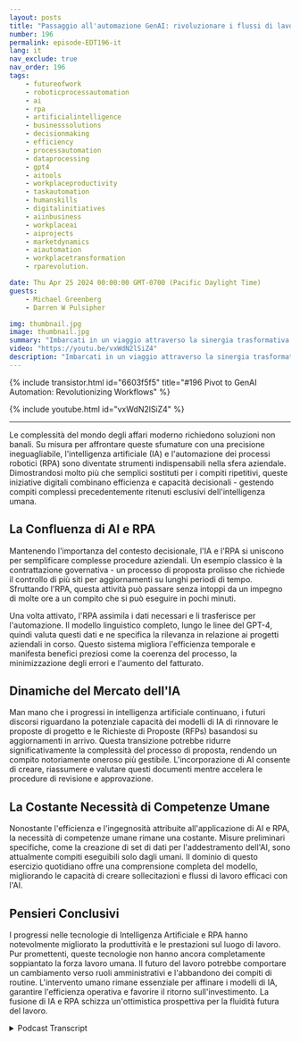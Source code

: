 ```yaml
---
layout: posts
title: "Passaggio all'automazione GenAI: rivoluzionare i flussi di lavoro"
number: 196
permalink: episode-EDT196-it
lang: it
nav_exclude: true
nav_order: 196
tags:
    - futureofwork
    - roboticprocessautomation
    - ai
    - rpa
    - artificialintelligence
    - businesssolutions
    - decisionmaking
    - efficiency
    - processautomation
    - dataprocessing
    - gpt4
    - aitools
    - workplaceproductivity
    - taskautomation
    - humanskills
    - digitalinitiatives
    - aiinbusiness
    - workplaceai
    - aiprojects
    - marketdynamics
    - aiautomation
    - workplacetransformation
    - rparevolution.

date: Thu Apr 25 2024 00:00:00 GMT-0700 (Pacific Daylight Time)
guests:
    - Michael Greenberg
    - Darren W Pulsipher

img: thumbnail.jpg
image: thumbnail.jpg
summary: "Imbarcati in un viaggio attraverso la sinergia trasformativa dell'Intelligenza Artificiale (IA) e dell'Automazione dei Processi Robotici (RPA), come discusso in un'illuminante intervista tra Darren Pulsipher e Michael Greenberg. Dall'accelerazione dei contratti governativi all'immaginazione del ruolo dell'IA nella gestione delle proposte, questo video illumina l'evoluzione del paesaggio dell'efficienza aziendale e della collaborazione tra uomini e macchine, offrendo uno sguardo al futuro della dinamica del lavoro e del miglioramento della produttività."
video: "https://youtu.be/vxWdN2lSiZ4"
description: "Imbarcati in un viaggio attraverso la sinergia trasformativa dell'Intelligenza Artificiale (IA) e dell'Automazione dei Processi Robotici (RPA), come discusso in un'illuminante intervista tra Darren Pulsipher e Michael Greenberg. Dall'accelerazione dei contratti governativi all'immaginazione del ruolo dell'IA nella gestione delle proposte, questo video illumina l'evoluzione del paesaggio dell'efficienza aziendale e della collaborazione tra uomini e macchine, offrendo uno sguardo al futuro della dinamica del lavoro e del miglioramento della produttività."
---
```


<div>
{% include transistor.html id="6603f5f5" title="#196 Pivot to GenAI Automation: Revolutionizing Workflows" %}

{% include youtube.html id="vxWdN2lSiZ4" %}
</div>

---

Le complessità del mondo degli affari moderno richiedono soluzioni non banali. Su misura per affrontare queste sfumature con una precisione ineguagliabile, l'intelligenza artificiale (IA) e l'automazione dei processi robotici (RPA) sono diventate strumenti indispensabili nella sfera aziendale. Dimostrandosi molto più che semplici sostituti per i compiti ripetitivi, queste iniziative digitali combinano efficienza e capacità decisionali - gestendo compiti complessi precedentemente ritenuti esclusivi dell'intelligenza umana.

## La Confluenza di AI e RPA

Mantenendo l'importanza del contesto decisionale, l'IA e l'RPA si uniscono per semplificare complesse procedure aziendali. Un esempio classico è la contrattazione governativa - un processo di proposta prolisso che richiede il controllo di più siti per aggiornamenti su lunghi periodi di tempo. Sfruttando l'RPA, questa attività può passare senza intoppi da un impegno di molte ore a un compito che si può eseguire in pochi minuti.

Una volta attivato, l'RPA assimila i dati necessari e li trasferisce per l'automazione. Il modello linguistico completo, lungo le linee del GPT-4, quindi valuta questi dati e ne specifica la rilevanza in relazione ai progetti aziendali in corso. Questo sistema migliora l'efficienza temporale e manifesta benefici preziosi come la coerenza del processo, la minimizzazione degli errori e l'aumento del fatturato.

## Dinamiche del Mercato dell'IA

Man mano che i progressi in intelligenza artificiale continuano, i futuri discorsi riguardano la potenziale capacità dei modelli di IA di rinnovare le proposte di progetto e le Richieste di Proposte (RFPs) basandosi su aggiornamenti in arrivo. Questa transizione potrebbe ridurre significativamente la complessità del processo di proposta, rendendo un compito notoriamente oneroso più gestibile. L'incorporazione di AI consente di creare, riassumere e valutare questi documenti mentre accelera le procedure di revisione e approvazione.

## La Costante Necessità di Competenze Umane

Nonostante l'efficienza e l'ingegnosità attribuite all'applicazione di AI e RPA, la necessità di competenze umane rimane una costante. Misure preliminari specifiche, come la creazione di set di dati per l'addestramento dell'AI, sono attualmente compiti eseguibili solo dagli umani. Il dominio di questo esercizio quotidiano offre una comprensione completa del modello, migliorando le capacità di creare sollecitazioni e flussi di lavoro efficaci con l'AI.

## Pensieri Conclusivi

I progressi nelle tecnologie di Intelligenza Artificiale e RPA hanno notevolmente migliorato la produttività e le prestazioni sul luogo di lavoro. Pur promettenti, queste tecnologie non hanno ancora completamente soppiantato la forza lavoro umana. Il futuro del lavoro potrebbe comportare un cambiamento verso ruoli amministrativi e l'abbandono dei compiti di routine. L'intervento umano rimane essenziale per affinare i modelli di IA, garantire l'efficienza operativa e favorire il ritorno sull'investimento. La fusione di IA e RPA schizza un'ottimistica prospettiva per la fluidità futura del lavoro.



<details>
<summary> Podcast Transcript </summary>

<p></p>

</details>
